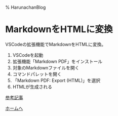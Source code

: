 % HarunachanBlog

# MarkdownをHTMLに変換

VSCodeの拡張機能でMarkdownをHTMLに変換。

1. VSCodeを起動
2. 拡張機能「Markdown PDF」をインストール
3. 対象のMarkdownファイルを開く
4. コマンドパレットを開く
5. 「Markdown PDF: Export (HTML)」を選択
6. HTMLが生成される

[参考記事](https://atmarkit.itmedia.co.jp/ait/articles/1804/27/news034.html)

[ホームへ](https://harunachan.com/)
